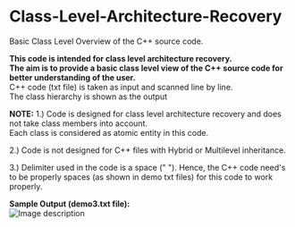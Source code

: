 # Class-Level-Architecture-Recovery
Basic Class Level Overview of the  C++ source code.



**This code is intended for class level architecture recovery.<br />**
**The aim is to provide a basic class level view of the  C++ source code for better understanding of the user.<br/>**
C++ code (txt file) is taken as input and scanned line by line.<br />
The class hierarchy is shown as the output<br/>

**NOTE:**
1.) Code is designed for class level architecture recovery and does not take class members into account.<br/>
Each class is considered as atomic entity in this code. 

2.) Code is not designed for C++ files with Hybrid or Multilevel inheritance.

3.) Delimiter used in the code is a space (" "). Hence, the C++ code need's to be properly spaces (as shown in demo txt files) for this code to work properly.<br/>

**Sample Output (demo3.txt file):**<br/>
![Image description]("https://github.com/gagannagpal131/Class-Level-Architecture-Recovery/blob/master/sample_output.PNG")


